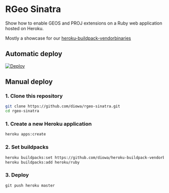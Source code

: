 # RGeo Sinatra

Show how to enable GEOS and PROJ extensions on a Ruby web application hosted
on Heroku.

Mostly a showcase for our [heroku-buildpack-vendorbinaries](https://github.com/diowa/heroku-buildpack-vendorbinaries)

## Automatic deploy

[![Deploy](https://www.herokucdn.com/deploy/button.svg)](https://heroku.com/deploy)

## Manual deploy

### 1. Clone this repository

```sh
git clone https://github.com/diowa/rgeo-sinatra.git
cd rgeo-sinatra
```

### 1. Create a new Heroku application

```sh
heroku apps:create
```

### 2. Set buildpacks

```sh
heroku buildpacks:set https://github.com/diowa/heroku-buildpack-vendorbinaries.git
heroku buildpacks:add heroku/ruby
```

### 3. Deploy

```
git push heroku master
```
